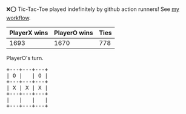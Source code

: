 :x::o: Tic-Tac-Toe played indefinitely by github action runners! See [my workflow](.github/workflows/play.yaml).

|PlayerX wins|PlayerO wins|Ties|
|-|-|-|
|1693|1670|778|

PlayerO's turn.

<pre>
+---+---+---+
| O |   | O |
+---+---+---+
| X | X | X |
+---+---+---+
|   |   |   |
+---+---+---+
</pre>
